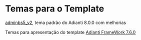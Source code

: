 # Temas para o Template


[adminbs5_v2](template/adminbs5_v2.md), tema padrão do Adianti 8.0.0 com melhorias


Temas para apresentação do template [Adianti FrameWork 7.6.0](template_ad76.md) 